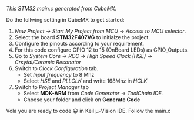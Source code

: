 *This STM32 main.c generated from CubeMX.* 

Do the follwing setting in CubeMX to get started:

1. *New Project* &#x2192; *Start My Project from MCU* &#x2192; *Access to MCU selector*.
2. Select the board **STM32F407VG** to initialze the project.
3. Configure the pinouts according to your requirement.
4. For this code configure GPIO 12 to 15 (OnBoard LEDs) as GPIO_Outputs.
5. Go to *System Core* &#x2192; *RCC* &#x2192; *High Speed Clock (HSE)* &#x2192; *Crsytal/Ceramic Resonator*
6. Switch to *Clock Configuration* tab.
    * Set *Input frequency* to 8 Mhz
    * Select *HSE* and *PLLCLK* and write 168Mhz in *HCLK*
 7. Switch to *Project Manager* tab 
    * Select **MDK-ARM** from *Code Generator* &#x2192; *ToolChain IDE.*
    * Choose your folder and click on **Generate Code**
 
Vola you are ready to code 😀 in Keil μ-Vision IDE. Follow the main.c 
